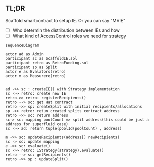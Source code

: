 ## TL;DR

Scaffold smartcontract to setup IE. Or you can say "MVIE"

<!-- ![scaffold](https://hackmd.io/_uploads/rya7Or5Dex.png) -->

- [ ] Who determin the distribution between IEs and how
- [ ] What kind of AccessControl roles we need for strategy

```mermaid
sequenceDiagram

actor ad as Admin
participant sc as ScaffoldIE.sol
participant retro as RetroFunding.sol
participant sp as Split
actor e as Evalators(retro)
actor m as Measurere(retro)


ad ->> sc : createIE() with Strategy implementation
sc ->> retro: create new IE
retro->> retro: registerRecipients()
retro --> sc: get Hat contract
retro ->> sp: createSplit with initial recipients/allocations
sp ->> retro: retun created splits contract address
retro ->> sc: return address
sc-> sc: mapping poolCount => split address(this could be just a address for superfluid case)
sc ->> ad: return tuple(poolId(poolCount) , address)

m ->> sc: updateRecipients(address[] newRecipients)
sc -> sc: update mapping
e ->> sc: evaluate()
sc ->> retro: IStrategy(strategy).evaluate()
retro --> sc: getRecipients()
retro ->> sp : updateSplit()

```
